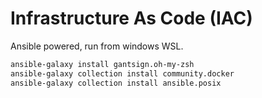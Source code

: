 # Infrastructure As Code (IAC)

Ansible powered, run from windows WSL.  

```bash
ansible-galaxy install gantsign.oh-my-zsh
ansible-galaxy collection install community.docker
ansible-galaxy collection install ansible.posix
```